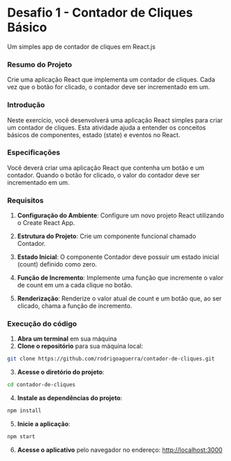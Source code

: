# Desafio 1 - Contador de Cliques Básico

Um simples app de contador de cliques em React.js

### Resumo do Projeto

Crie uma aplicação React que implementa um contador de cliques. Cada vez que o botão for clicado, o contador deve ser incrementado em um.

### Introdução

Neste exercício, você desenvolverá uma aplicação React simples para criar um contador de cliques. Esta atividade ajuda a entender os conceitos básicos de componentes, estado (state) e eventos no React.

### Especificações

Você deverá criar uma aplicação React que contenha um botão e um contador. Quando o botão for clicado, o valor do contador deve ser incrementado em um.

### Requisitos
1. **Configuração do Ambiente**: Configure um novo projeto React utilizando o Create React App.

2. **Estrutura do Projeto**: Crie um componente funcional chamado Contador.

3. **Estado Inicial**: O componente Contador deve possuir um estado inicial (count) definido como zero.

4. **Função de Incremento**: Implemente uma função que incremente o valor de count em um a cada clique no botão.

5. **Renderização**: Renderize o valor atual de count e um botão que, ao ser clicado, chama a função de incremento.


### Execução do código
1. **Abra um terminal** em sua máquina
2. **Clone o repositório** para sua máquina local:
```bash
git clone https://github.com/rodrigoaguerra/contador-de-cliques.git
```
3. **Acesse o diretório do projeto**:
```bash
cd contador-de-cliques
```
4. **Instale as dependências do projeto**:
```bash
npm install
```
5. **Inicie a aplicação**:
```bash
npm start
```
6. **Acesse o aplicativo** pelo navegador no endereço:
[http://localhost:3000](http://localhost:3000)